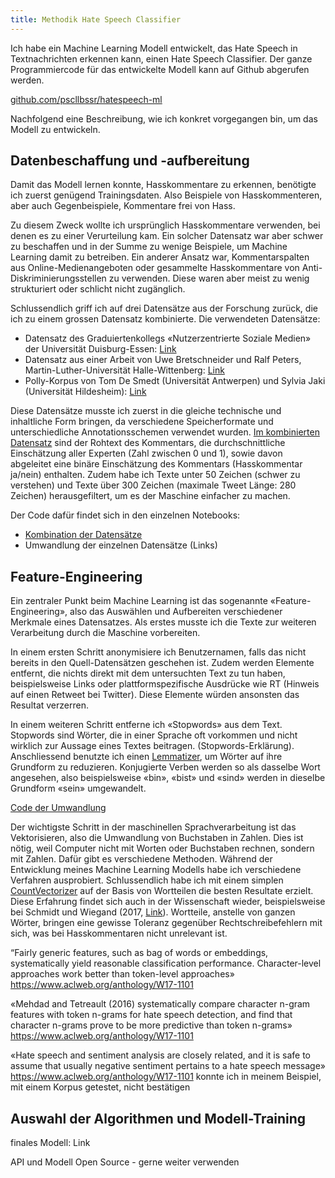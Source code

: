 ```yaml
---
title: Methodik Hate Speech Classifier
---
```


Ich habe ein Machine Learning Modell entwickelt, das Hate Speech in Textnachrichten erkennen kann, einen Hate Speech Classifier. Der ganze Programmiercode für das entwickelte Modell kann auf Github abgerufen werden. 

[github.com/pscllbssr/hatespeech-ml](https://github.com/pscllbssr/hatespeech-ml)

Nachfolgend eine Beschreibung, wie ich konkret vorgegangen bin, um das Modell zu entwickeln.

## Datenbeschaffung und -aufbereitung

Damit das Modell lernen konnte, Hasskommentare zu erkennen, benötigte ich zuerst genügend Trainingsdaten. Also Beispiele von Hasskommenteren, aber auch Gegenbeispiele, Kommentare frei von Hass. 

Zu diesem Zweck wollte ich ursprünglich Hasskommentare verwenden, bei denen es zu einer Verurteilung kam. Ein solcher Datensatz war aber schwer zu beschaffen und in der Summe zu wenige Beispiele, um Machine Learning damit zu betreiben. Ein anderer Ansatz war, Kommentarspalten aus Online-Medienangeboten oder gesammelte Hasskommentare von Anti-Diskriminierungsstellen zu verwenden. Diese waren aber meist zu wenig strukturiert oder schlicht nicht zugänglich. 

Schlussendlich griff ich auf drei Datensätze aus der Forschung zurück, die ich zu einem grossen Datensatz kombinierte. Die verwendeten Datensätze:

* Datensatz des Graduiertenkollegs «Nutzerzentrierte Soziale Medien» der Universität Duisburg-Essen: [Link](https://github.com/UCSM-DUE/IWG_hatespeech_public)
* Datensatz aus einer Arbeit von Uwe Bretschneider und Ralf Peters, Martin-Luther-Universität Halle-Wittenberg: [Link](http://www.ub-web.de/research/)
* Polly-Korpus von Tom De Smedt (Universität Antwerpen) und Sylvia Jaki (Universität Hildesheim): [Link](https://docs.google.com/spreadsheets/d/1c5peNMjt24U0FcEMSj8gD_JjzumqXTWbPWa_yb2nNt0/edit#gid=2031183870)

Diese Datensätze musste ich zuerst in die gleiche technische und inhaltliche Form bringen, da verschiedene Speicherformate und unterschiedliche Annotationsschemen verwendet wurden. [Im kombinierten Datensatz](https://github.com/pscllbssr/hatespeech-ml/blob/master/2_Feature_Engineering/export/combined_polly_bretschneider_iwg.xlsx) sind der Rohtext des Kommentars, die durchschnittliche Einschätzung aller Experten (Zahl zwischen 0 und 1), sowie davon abgeleitet eine binäre Einschätzung des Kommentars (Hasskommentar ja/nein) enthalten. Zudem habe ich Texte unter 50 Zeichen (schwer zu verstehen) und Texte über 300 Zeichen (maximale Tweet Länge: 280 Zeichen) herausgefiltert, um es der Maschine einfacher zu machen. 

Der Code dafür findet sich in den einzelnen Notebooks:
* [Kombination der Datensätze](https://github.com/pscllbssr/hatespeech-ml/blob/master/2_Feature_Engineering/8%20combine%20IWG%2C%20Bretschneider%20and%20polly%20subset.ipynb)
* Umwandlung der einzelnen Datensätze (Links)

## Feature-Engineering

Ein zentraler Punkt beim Machine Learning ist das sogenannte «Feature-Engineering», also das Auswählen und Aufbereiten verschiedener Merkmale eines Datensatzes. Als erstes musste ich die Texte zur weiteren Verarbeitung durch die Maschine vorbereiten. 

In einem ersten Schritt anonymisiere ich Benutzernamen, falls das nicht bereits in den Quell-Datensätzen geschehen ist. Zudem werden Elemente entfernt, die nichts direkt mit dem untersuchten Text zu tun haben, beispielsweise Links oder plattformspezifische Ausdrücke wie RT (Hinweis auf einen Retweet bei Twitter). Diese Elemente würden ansonsten das Resultat verzerren. 

In einem weiteren Schritt entferne ich «Stopwords» aus dem Text. Stopwords sind Wörter, die in einer Sprache oft vorkommen und nicht wirklich zur Aussage eines Textes beitragen. (Stopwords-Erklärung). Anschliessend benutzte ich einen [Lemmatizer](https://nlp.stanford.edu/IR-book/html/htmledition/stemming-and-lemmatization-1.html), um Wörter auf ihre Grundform zu reduzieren. Konjugierte Verben werden so als dasselbe Wort angesehen, also beispielsweise «bin», «bist» und «sind» werden in dieselbe Grundform «sein» umgewandelt. 

[Code der Umwandlung](https://github.com/pscllbssr/hatespeech-ml/blob/master/0_common/model_helpers.py)

Der wichtigste Schritt in der maschinellen Sprachverarbeitung ist das Vektorisieren, also die Umwandlung von Buchstaben in Zahlen. Dies ist nötig, weil Computer nicht mit Worten oder Buchstaben rechnen, sondern mit Zahlen. Dafür gibt es verschiedene Methoden. Während der Entwicklung meines Machine Learning Modells habe ich verschiedene Verfahren ausprobiert. Schlussendlich habe ich mit einem simplen [CountVectorizer](https://scikit-learn.org/stable/modules/generated/sklearn.feature_extraction.text.CountVectorizer.html) auf der Basis von Wortteilen die besten Resultate erzielt. Diese Erfahrung findet sich auch in der Wissenschaft wieder, beispielsweise bei Schmidt und Wiegand (2017, [Link](https://scikit-learn.org/stable/modules/generated/sklearn.feature_extraction.text.CountVectorizer.html)). Wortteile, anstelle von ganzen Wörter, bringen eine gewisse Toleranz gegenüber Rechtschreibefehlern mit sich, was bei Hasskommentaren nicht unrelevant ist.



“Fairly generic features, such as bag of words or embeddings, systematically yield reasonable classification performance. Character-level approaches work better than token-level approaches» https://www.aclweb.org/anthology/W17-1101

«Mehdad and Tetreault (2016) systematically compare character n-gram features with token n-grams for hate speech detection, and find that character n-grams prove to be more predictive than token n-grams»  https://www.aclweb.org/anthology/W17-1101

«Hate speech and sentiment analysis are closely related, and it is safe to assume that usually negative sentiment pertains to a hate speech message» https://www.aclweb.org/anthology/W17-1101
konnte ich in meinem Beispiel, mit einem Korpus getestet, nicht bestätigen

## Auswahl der Algorithmen und Modell-Training

finales Modell: Link

API und Modell Open Source - gerne weiter verwenden
